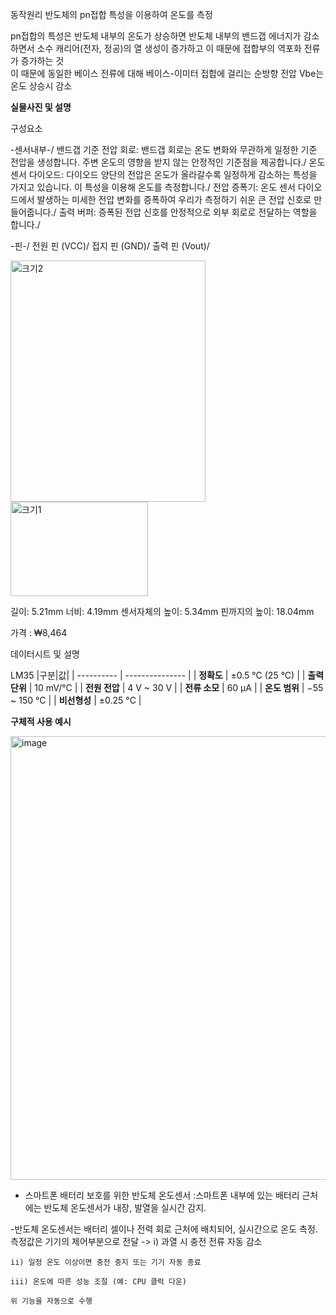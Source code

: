 


동작원리
반도체의 pn접합 특성을 이용하여 온도를 측정  

pn접합의 특성은 반도체 내부의 온도가 상승하면 반도체 내부의 밴드갭 에너지가 감소하면서 소수 캐리어(전자, 정공)의 열 생성이 증가하고 이 때문에 접합부의 역포화 전류가 증가하는 것  
이 때문에 동일한 베이스 전류에 대해 베이스-이미터 접합에 걸리는 순방향 전압 Vbe는 온도 상승시 감소


**실물사진 및 설명**

구성요소

-센서내부-/
밴드갭 기준 전압 회로: 밴드갭 회로는 온도 변화와 무관하게 일정한 기준 전압을 생성합니다. 주변 온도의 영향을 받지 않는 안정적인 기준점을 제공합니다./
온도 센서 다이오드: 다이오드 양단의 전압은 온도가 올라갈수록 일정하게 감소하는 특성을 가지고 있습니다. 이 특성을 이용해 온도를 측정합니다./
전압 증폭기: 온도 센서 다이오드에서 발생하는 미세한 전압 변화를 증폭하여 우리가 측정하기 쉬운 큰 전압 신호로 만들어줍니다./
출력 버퍼: 증폭된 전압 신호를 안정적으로 외부 회로로 전달하는 역할을 합니다./

-핀-/
전원 핀 (VCC)/
접지 핀 (GND)/
출력 핀 (Vout)/


<img width="312" height="386" alt="크기2" src="https://github.com/user-attachments/assets/73027989-3a0d-4c50-b1f6-31d0256c0a0c" />

<img width="220" height="151" alt="크기1" src="https://github.com/user-attachments/assets/bb04ee61-e396-4490-8307-4940569dba8d" />

길이: 5.21mm
너비: 4.19mm
센서자체의 높이: 5.34mm
핀까지의 높이: 18.04mm

가격 : ₩8,464

데이터시트 및 설명

LM35
|구분|값|
| ---------- | --------------- |
| **정확도**    | ±0.5 °C (25 °C) |
| **출력 단위** | 10 mV/°C        |
| **전원 전압**  | 4 V ~ 30 V      |
| **전류 소모**  | 60 µA           |
| **온도 범위**  | −55 ~ 150 °C    |
| **비선형성**   | ±0.25 °C        |







**구체적 사용 예시**



<img width="526" height="710" alt="image" src="https://github.com/user-attachments/assets/06a1c0a8-0ffb-48b3-9bd0-d4800ef21c29" />


- 스마트폰 배터리 보호를 위한 반도체 온도센서
  :스마트폰 내부에 있는 배터리 근처에는 반도체 온도센서가 내장, 발열을 실시간 감지.


-반도체 온도센서는 배터리 셀이나 전력 회로 근처에 배치되어, 실시간으로 온도 측정.
 측정값은 기기의 제어부분으로 전달 
  -> i) 과열 시 충전 전류 자동 감소

    ii) 일정 온도 이상이면 충전 중지 또는 기기 자동 종료

    iii) 온도에 따른 성능 조절 (예: CPU 클럭 다운) 

    위 기능을 자동으로 수행
